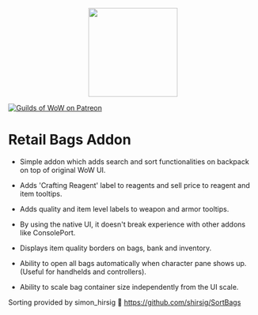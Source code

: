<p align="center">
  <img src="https://media.guildsofwow.com/gow-images/icon-retail-bags.png" width="180" height="180" />
</p>

[![Guilds of WoW on Patreon](https://img.shields.io/static/v1?label=Patreon&message=GoW&color=f96854)](https://www.patreon.com/guildsofwow) 

# Retail Bags Addon

* Simple addon which adds search and sort functionalities on backpack on top of original WoW UI.

* Adds 'Crafting Reagent' label to reagents and sell price to reagent and item tooltips.

* Adds quality and item level labels to weapon and armor tooltips.

* By using the native UI, it doesn't break experience with other addons like ConsolePort.

* Displays item quality borders on bags, bank and inventory.

* Ability to open all bags automatically when character pane shows up. (Useful for handhelds and controllers).

* Ability to scale bag container size independently from the UI scale.

Sorting provided by simon_hirsig 🙏
https://github.com/shirsig/SortBags